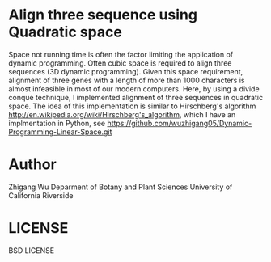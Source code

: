 Align three sequence using Quadratic space
===========================================

Space not running time is often the factor limiting the application of dynamic programming. 
Often cubic space is required to align three sequences (3D dynamic programming). Given this 
space requirement, alignment of three genes with a length of more than 1000 characters is 
almost infeasible in most of our modern computers. Here, by using a divide conque technique, 
I implemented alignment of three sequences in quadratic space. The idea of this implementation 
is similar to Hirschberg\'s algorithm http://en.wikipedia.org/wiki/Hirschberg's_algorithm, which 
I have an implmentation in Python, see https://github.com/wuzhigang05/Dynamic-Programming-Linear-Space.git






Author
=========
Zhigang Wu
Deparment of Botany and Plant Sciences
University of California Riverside


LICENSE
=========
BSD LICENSE

